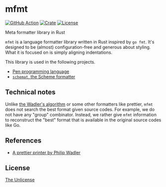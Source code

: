 # mfmt

[![GitHub Action](https://img.shields.io/github/actions/workflow/status/raviqqe/mfmt/test.yaml?branch=main&style=flat-square)](https://github.com/raviqqe/mfmt/actions?query=workflow%3Atest)
[![Crate](https://img.shields.io/crates/v/mfmt.svg?style=flat-square)](https://crates.io/crates/mfmt)
[![License](https://img.shields.io/github/license/raviqqe/mfmt.svg?style=flat-square)](https://github.com/raviqqe/mfmt/blob/main/UNLICENSE)

Meta formatter library in Rust

`mfmt` is a language formatter library written in Rust inspired by `go fmt`. It's designed to be (almost) configuration-free and generous about styling. What it is focused on is simply aligning indentations.

This library is used in the following projects.

- [Pen programming language](https://github.com/pen-lang/pen)
- [`schemat`, the Scheme formatter](https://github.com/raviqqe/schemat)

## Technical notes

Unlike [the Wadler's algorithm][wadler] or some other formatters like prettier, `mfmt` does not search the best format given source codes. For example, we do not have any "group" combinator. Instead, we rather give `mfmt` information to reconstruct the "best" format that is available in the original source codes like Go.

## References

- [A prettier printer by Philip Wadler][wadler]

## License

[The Unlicense](UNLICENSE)

[wadler]: https://homepages.inf.ed.ac.uk/wadler/papers/prettier/prettier.pdf
